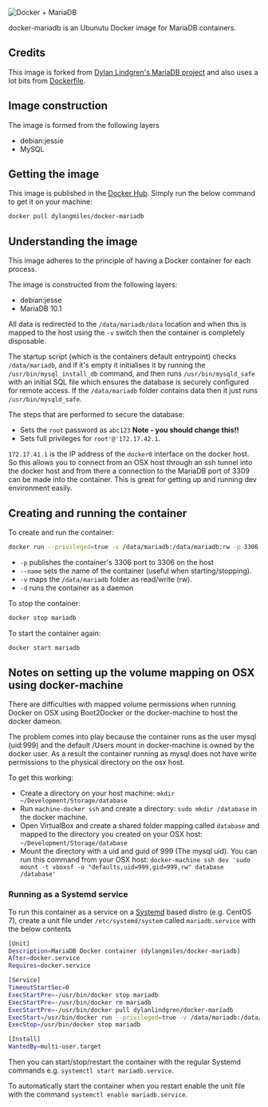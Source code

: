 ![Docker + MariaDB](https://cloud.githubusercontent.com/assets/6241518/4245631/8db69fba-3a3c-11e4-8294-244919e4af7c.jpg)

docker-mariadb is an Ubunutu Docker image for MariaDB containers.

## Credits
This image is forked from [Dylan Lindgren's MariaDB project](https://github.com/dylanlindgren/docker-mariadb) and also uses a lot bits from [Dockerfile](https://github.com/dockerfile/mariadb).

## Image construction
The image is formed from the following layers
 - debian:jessie
 - MySQL 


## Getting the image
This image is published in the [Docker Hub](https://registry.hub.docker.com/). Simply run the below command to get it on your machine:

```bash
docker pull dylangmiles/docker-mariadb
```

## Understanding the image
This image adheres to the principle of having a Docker container for each process.

The image is constructed from the following layers:
 - debian:jesse
 - MariaDB 10.1

All data is redirected to the `/data/mariadb/data` location and when this is mapped to the host using the `-v` switch then the container is completely disposable.

The startup script (which is the containers default entrypoint) checks `/data/mariadb`, and if it's empty it initialises it by running the `/usr/bin/mysql_install_db` command, and then runs `/usr/bin/mysqld_safe` with an initial SQL file which ensures the database is securely configured for remote access. If the `/data/mariadb` folder contains data then it just runs `/usr/bin/mysqld_safe`.

The steps that are performed to secure the database:
 - Sets the `root` password as `abc123` **Note - you should change this!!**
 - Sets full privileges for `root'@'172.17.42.1`. 
 
`172.17.41.1` is the IP address of the `docker0` interface on the docker host. So this allows you to connect from an OSX host through an ssh tunnel into the docker host and from there a connection to the MariaDB port of 3309 can be made into the container. This is great for getting up and running dev environment easily. 

## Creating and running the container
To create and run the container:
```bash
docker run --privileged=true -v /data/mariadb:/data/mariadb:rw -p 3306:3306 -d --name mariadb dylangmiles/docker-mariadb
```
 - `-p` publishes the container's 3306 port to 3306 on the host
 - `--name` sets the name of the container (useful when starting/stopping).
 - `-v` maps the `/data/mariadb` folder as read/write (rw).
 - `-d` runs the container as a daemon


To stop the container:
```bash
docker stop mariadb
```

To start the container again:
```bash
docker start mariadb
```

## Notes on setting up the volume mapping on OSX using docker-machine
There are difficulties with mapped volume permissions when running Docker on OSX using Boot2Docker or the docker-machine to host the docker dameon. 

The problem comes into play because the container runs as the user mysql (uid:999) and the default /Users mount in docker-machine is owned by the docker user. As a result the container running as mysql does not have write permissions to the physical directory on the osx host. 

To get this working:
 - Create a directory on your host machine: `mkdir ~/Development/Storage/database`
 - Run `machine-docker ssh` and create a directory: `sudo mkdir /database` in the docker machine.
 - Open VirtualBox and create a shared folder mapping called `database` and mapped to the directory you created on your OSX host: `~/Development/Storage/database`
 - Mount the directory with a uid and guid of 999 (The mysql uid). You can run this command from your OSX host: `docker-machine ssh dev 'sudo mount -t vboxsf -o "defaults,uid=999,gid=999,rw" database /database'` 


### Running as a Systemd service
To run this container as a service on a [Systemd](http://www.freedesktop.org/wiki/Software/systemd/) based distro (e.g. CentOS 7), create a unit file under `/etc/systemd/system` called `mariadb.service` with the below contents
```bash
[Unit]
Description=MariaDB Docker container (dylangmiles/docker-mariadb)
After=docker.service
Requires=docker.service

[Service]
TimeoutStartSec=0
ExecStartPre=-/usr/bin/docker stop mariadb
ExecStartPre=-/usr/bin/docker rm mariadb
ExecStartPre=-/usr/bin/docker pull dylanlindgren/docker-mariadb
ExecStart=/usr/bin/docker run --privileged=true -v /data/mariadb:/data/mariadb:rw -p 3306:3306 --name mariadb dylanlindgren/docker-mariadb
ExecStop=/usr/bin/docker stop mariadb

[Install]
WantedBy=multi-user.target
```
Then you can start/stop/restart the container with the regular Systemd commands e.g. `systemctl start mariadb.service`.

To automatically start the container when you restart enable the unit file with the command `systemctl enable mariadb.service`.
